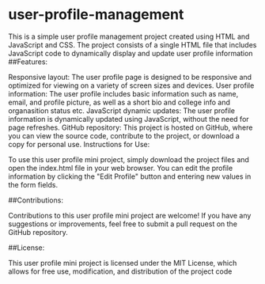 # user-profile-management
This is a simple user profile management project created using HTML and JavaScript and CSS. The project consists of a single HTML file that includes JavaScript code to dynamically display and update user profile information
##Features:

Responsive layout: The user profile page is designed to be responsive and optimized for viewing on a variety of screen sizes and devices.
User profile information: The user profile includes basic information such as name, email, and profile picture, as well as a short bio and college info and organasition status etc.
JavaScript dynamic updates: The user profile information is dynamically updated using JavaScript, without the need for page refreshes.
GitHub repository: This project is hosted on GitHub, where you can view the source code, contribute to the project, or download a copy for personal use.
Instructions for Use:

To use this user profile mini project, simply download the project files and open the index.html file in your web browser. You can edit the profile information by clicking the "Edit Profile" button and entering new values in the form fields.

##Contributions:

Contributions to this user profile mini project are welcome! If you have any suggestions or improvements, feel free to submit a pull request on the GitHub repository.

##License:

This user profile mini project is licensed under the MIT License, which allows for free use, modification, and distribution of the project code
